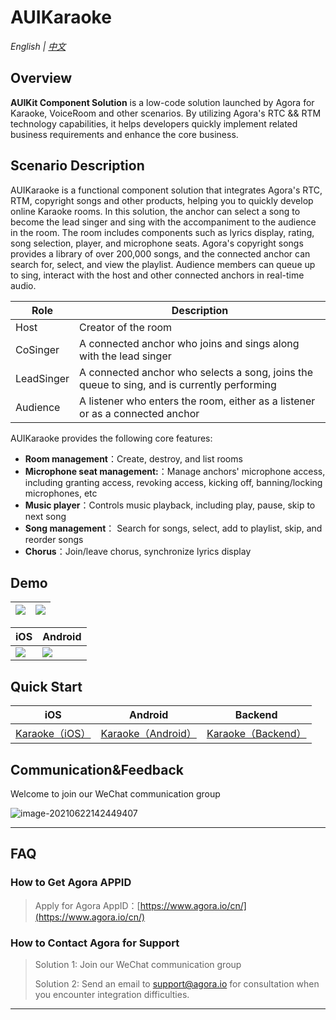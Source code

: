 # AUIKaraoke

*English | [中文](README.zh.md)*

## Overview

**AUIKit Component Solution** is a low-code solution launched by Agora for Karaoke, VoiceRoom and other scenarios. By utilizing Agora's RTC && RTM technology capabilities, it helps developers quickly implement related business requirements and enhance the core business.

## Scenario Description

AUIKaraoke is a functional component solution that integrates Agora's RTC, RTM, copyright songs and other products, helping you to quickly develop online Karaoke rooms. In this solution, the anchor can select a song to become the lead singer and sing with the accompaniment to the audience in the room. The room includes components such as lyrics display, rating, song selection, player, and microphone seats. Agora's copyright songs provides a library of over 200,000 songs, and the connected anchor can search for, select, and view the playlist. Audience members can queue up to sing, interact with the host and other connected anchors in real-time audio.


| Role     | Description                                           |
| -------- | ---------------------------------------------- |
| Host     | Creator of the room                                     |
| CoSinger | A connected anchor who joins and sings along with the lead singer            |
| LeadSinger     | A connected anchor who selects a song, joins the queue to sing, and is currently performing |
| Audience     | A listener who enters the room, either as a listener or as a connected anchor                               |

AUIKaraoke provides the following core features:
- **Room management**：Create, destroy, and list rooms
- **Microphone seat management:**：Manage anchors' microphone access, including granting access, revoking access, kicking off, banning/locking microphones, etc
- **Music player**：Controls music playback, including play, pause, skip to next song
- **Song management**： Search for songs, select, add to playlist, skip, and reorder songs
- **Chorus**：Join/leave chorus, synchronize lyrics display



## Demo
![](https://download.agora.io/null/uikit_karaoke_demo_pic1.jpg)|![](https://download.agora.io/null/uikit_karaoke_demo_pic3.jpg)|
---|---

| iOS                                                          | Android                                                      |
| ------------------------------------------------------------ | ------------------------------------------------------------ |
| ![](https://download.agora.io/demo/release/iOS_uikit_karaoke_0.1.0.png) | ![](https://download.agora.io/demo/release/android_uikit_karaoke_demo_1.0.0.png) |

## Quick Start

| iOS | Android | Backend |
| --- | --- | --- |
| [Karaoke（iOS）](iOS/Example) | [Karaoke（Android）](Android)  | [Karaoke（Backend）](backend) |


## Communication&Feedback

Welcome to join our WeChat communication group

![image-20210622142449407](https://download.agora.io/null/karaoke-uikit-wechat-pic.jpg)



---

## FAQ

### How to Get Agora APPID

> Apply for Agora AppID：[https://www.agora.io/cn/](https://www.agora.io/cn/)


### How to Contact Agora for Support

> Solution 1: Join our WeChat communication group
>
> Solution 2: Send an email to support@agora.io for consultation when you encounter integration difficulties.

---